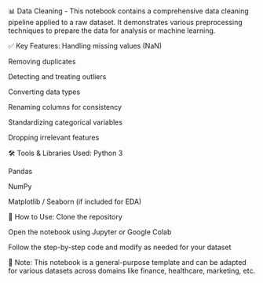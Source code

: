 📊 Data Cleaning - 
This notebook contains a comprehensive data cleaning pipeline applied to a raw dataset. It demonstrates various preprocessing techniques to prepare the data for analysis or machine learning.

✅ Key Features:
Handling missing values (NaN)

Removing duplicates

Detecting and treating outliers

Converting data types

Renaming columns for consistency

Standardizing categorical variables

Dropping irrelevant features

🛠️ Tools & Libraries Used:
Python 3

Pandas

NumPy

Matplotlib / Seaborn (if included for EDA)

📁 How to Use:
Clone the repository

Open the notebook using Jupyter or Google Colab

Follow the step-by-step code and modify as needed for your dataset

📌 Note:
This notebook is a general-purpose template and can be adapted for various datasets across domains like finance, healthcare, marketing, etc.
